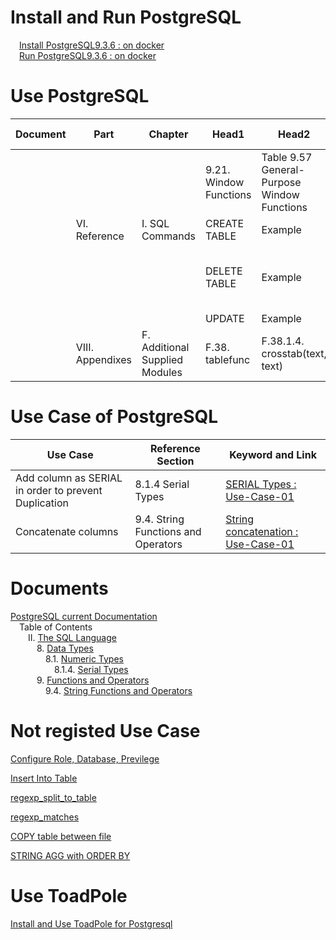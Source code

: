 # Install and Run PostgreSQL
&emsp;[Install PostgreSQL9.3.6 : on docker](01_Install_and_Run_PostgreSQL/01_Install_PostgreSQL9.3.6_on_docker.md)  
&emsp;[Run PostgreSQL9.3.6 : on docker](01_Install_and_Run_PostgreSQL/02_Run_PostgreSQL9.3.6_on_docker.md)

# Use PostgreSQL
| Document           | Part                      | Chapter                        | Head1                               | Head2                                         | Link of Details                                                                            |
|--------------------|---------------------------|--------------------------------|-------------------------------------|-----------------------------------------------|--------------------------------------------------------------------------------------------|
|                    |                           |                                | 9.21. Window Functions              | Table 9.57 General-Purpose Window Functions   | [row_number() : add row_number by partition and order](02_Use_PostgreSQL/06_row_number.md) |
|                    | VI. Reference             | I. SQL Commands                | CREATE TABLE                        | Example                                       | [CREATE TABLE](02_Use_PostgreSQL/02_Create_Table.md)                                       |
|                    |                           |                                | DELETE TABLE                        | Example                                       | [DELETE TABLE : delete rows which is duplicated](02_Use_PostgreSQL/12_delete_table.md)     |
|                    |                           |                                | UPDATE                              | Example                                       | [UPDATE rows](02_Use_PostgreSQL/11_update_table.md)                                        |
|                    | VIII. Appendixes          | F. Additional Supplied Modules | F.38. tablefunc                     | F.38.1.4. crosstab(text, text)                | [Pivot Table](02_Use_PostgreSQL/10_Pivot_Table.md)                                         |

# Use Case of PostgreSQL
| Use Case                                             | Reference Section                   | Keyword and Link                                                                                                     |
|------------------------------------------------------|-------------------------------------|----------------------------------------------------------------------------------------------------------------------|
| Add column as SERIAL in order to prevent Duplication | 8.1.4 Serial Types                  | [SERIAL Types : Use-Case-01](02_Use_PostgreSQL/current/II/08/01/4/01_add_column_as_serial_to_prevent_duplication.md) |
| Concatenate columns                                  | 9.4. String Functions and Operators | [String concatenation : Use-Case-01](02_Use_PostgreSQL/current/II/09/4/09_Concatenate_Columns.md)                    |

# Documents
[PostgreSQL current Documentation](https://www.postgresql.org/docs/current/static/index.html)  
&emsp;Table of Contents  
&emsp;&emsp;II. [The SQL Language](https://www.postgresql.org/docs/current/static/sql.html)  
&emsp;&emsp;&emsp;8. [Data Types](https://www.postgresql.org/docs/current/static/datatype.html)  
&emsp;&emsp;&emsp;&emsp;8.1. [Numeric Types](https://www.postgresql.org/docs/current/static/datatype-numeric.html)  
&emsp;&emsp;&emsp;&emsp;&emsp;8.1.4. [Serial Types](https://www.postgresql.org/docs/current/static/datatype-numeric.html#DATATYPE-SERIAL)  
&emsp;&emsp;&emsp;9. [Functions and Operators](https://www.postgresql.org/docs/current/static/functions.html)  
&emsp;&emsp;&emsp;&emsp;9.4. [String Functions and Operators](https://www.postgresql.org/docs/current/static/functions-string.html)

# Not registed Use Case
[Configure Role, Database, Previlege](02_Use_PostgreSQL/01_Configure_Role_Database_Preivilege.md)

[Insert Into Table](02_Use_PostgreSQL/03_Insert_Into_Table.md)

[regexp_split_to_table](02_Use_PostgreSQL/04_regexp_split_to_table.md)

[regexp_matches](02_Use_PostgreSQL/05_regexp_matches.md)

[COPY table between file](02_Use_PostgreSQL/07_copy_table_and_file.md)

[STRING AGG with ORDER BY](02_Use_PostgreSQL/08_STRING_AGG_ORDER_BY.md)

# Use ToadPole

[Install and Use ToadPole for Postgresql](03_Use_Toad_Pole/01_use_toadpole.md)
